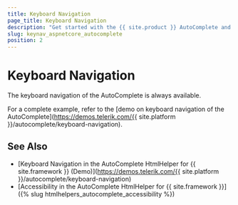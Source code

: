 ```yaml
---
title: Keyboard Navigation
page_title: Keyboard Navigation
description: "Get started with the {{ site.product }} AutoComplete and learn about the accessibility support it provides through its keyboard navigation functionality."
slug: keynav_aspnetcore_autocomplete
position: 2
---
```


# Keyboard Navigation

The keyboard navigation of the AutoComplete is always available.

For a complete example, refer to the [demo on keyboard navigation of the AutoComplete](https://demos.telerik.com/{{ site.platform }}/autocomplete/keyboard-navigation).

## See Also

* [Keyboard Navigation in the AutoComplete HtmlHelper for {{ site.framework }} (Demo)](https://demos.telerik.com/{{ site.platform }}/autocomplete/keyboard-navigation)
* [Accessibility in the AutoComplete HtmlHelper for {{ site.framework }}]({% slug htmlhelpers_autocomplete_accessibility %})
